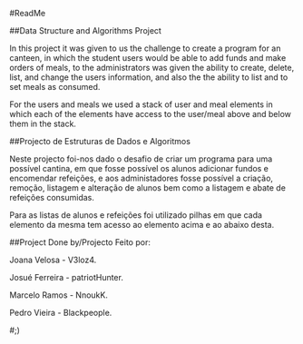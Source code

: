 #ReadMe

##Data Structure and Algorithms Project

In this project it was given to us the challenge to create a program for an canteen, in which the student users would be able to add funds and make orders of meals, to the administrators was given the ability to create, delete, list, and change the users information, and also the the ability to list and to set meals as consumed.

For the users and meals we used a stack of user and meal elements in which each of the elements have access to the user/meal above and below them in the stack.

##Projecto de Estruturas de Dados e Algoritmos

Neste projecto foi-nos dado o desafio de criar um programa para uma possível cantina, em que fosse possível os alunos adicionar fundos e encomendar refeições, e aos administadores fosse possível a criação, remoção, listagem e alteração de alunos bem como a listagem e abate de refeições consumidas.

Para as listas de alunos e refeições foi utilizado pilhas em que cada elemento da mesma tem acesso ao elemento acima e ao abaixo desta.

##Project Done by/Projecto Feito por:

Joana Velosa - V3loz4.

Josué Ferreira - patriotHunter.

Marcelo Ramos - NnoukK.

Pedro Vieira - Blackpeople.

#;)
